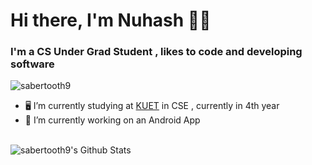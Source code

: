 # Hi there, I'm Nuhash 👋👋

### I'm a CS Under Grad Student , likes to code and developing software

<p align="left"> <img src="https://komarev.com/ghpvc/?username=sabertooth9&label=Views&color=blue&style=plastic" alt="sabertooth9" /> </p>

- 🖥️ I’m currently studying at [KUET](http://www.kuet.ac.bd/) in CSE , currently in 4th year
- 📱 I’m currently working on an Android App

<br />

<img align="left" alt="sabertooth9's Github Stats" src="https://github-readme-stats.vercel.app/api?username=sabertooth9&show_icons=true" />

